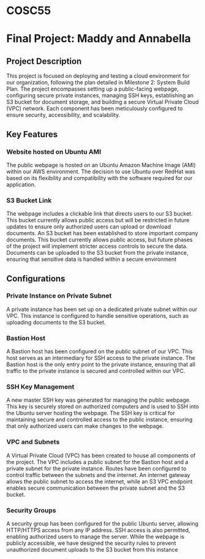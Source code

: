 # COSC55
# Final Project: Maddy and Annabella

## Project Description
This project is focused on deploying and testing a cloud environment for our organization, following the plan detailed in Milestone 2: System Build Plan. The project encompasses setting up a public-facing webpage, configuring secure private instances, managing SSH keys, establishing an S3 bucket for document storage, and building a secure Virtual Private Cloud (VPC) network. Each component has been meticulously configured to ensure security, accessibility, and scalability.

## Key Features
### Website hosted on Ubuntu AMI
The public webpage is hosted on an Ubuntu Amazon Machine Image (AMI) within our AWS environment. The decision to use Ubuntu over RedHat was based on its flexibility and compatibility with the software required for our application.
### S3 Bucket Link
The webpage includes a clickable link that directs users to our S3 bucket. This bucket currently allows public access but will be restricted in future updates to ensure only authorized users can upload or download documents. An S3 bucket has been established to store important company documents. This bucket currently allows public access, but future phases of the project will implement stricter access controls to secure the data. Documents can be uploaded to the S3 bucket from the private instance, ensuring that sensitive data is handled within a secure environment
## Configurations
### Private Instance on Private Subnet
A private instance has been set up on a dedicated private subnet within our VPC. This instance is configured to handle sensitive operations, such as uploading documents to the S3 bucket.
### Bastion Host 
A Bastion host has been configured on the public subnet of our VPC. This host serves as an intermediary for SSH access to the private instance. The Bastion host is the only entry point to the private instance, ensuring that all traffic to the private instance is secured and controlled within our VPC.
### SSH Key Management
A new master SSH key was generated for managing the public webpage. This key is securely stored on authorized computers and is used to SSH into the Ubuntu server hosting the webpage. The SSH key is critical for maintaining secure and controlled access to the public instance, ensuring that only authorized users can make changes to the webpage.
### VPC and Subnets
A Virtual Private Cloud (VPC) has been created to house all components of the project. The VPC includes a public subnet for the Bastion host and a private subnet for the private instance. Routes have been configured to control traffic between the subnets and the internet. An internet gateway allows the public subnet to access the internet, while an S3 VPC endpoint enables secure communication between the private subnet and the S3 bucket.
### Security Groups
A security group has been configured for the public Ubuntu server, allowing HTTP/HTTPS access from any IP address. SSH access is also permitted, enabling authorized users to manage the server. While the webpage is publicly accessible, we have designed the security rules to prevent unauthorized document uploads to the S3 bucket from this instance

